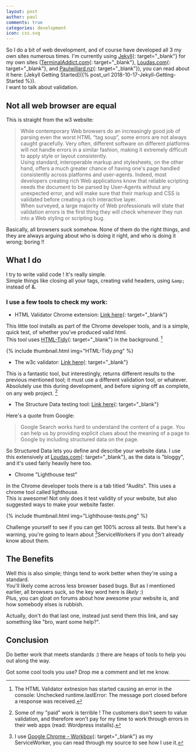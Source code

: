```yaml
---
layout: post
author: paul
comments: true
categories: development
icon: css.svg
---
```

So I do a bit of web development, and of course have developed all 3 my own sites numerous times. I'm currently using [Jekyll](https://jekyllrb.com/){: target="_blank"} for my own sites ([TerminalAddict.com](https://terminaladdict.com){: target="_blank"}, [Loudas.com](https://www.loudas.com){: target="_blank"}, and [Paulwillard.nz](https://paulwillard.nz){: target="_blank"}), you can read about it here: [Jekyll Getting Started]({% post_url 2018-10-17-Jekyll-Getting-Started %}).    
I want to talk about validation.

## Not all web browser are equal
This is straight from the w3 website:

> While contemporary Web browsers do an increasingly good job of parsing even the worst HTML “tag soup”, some errors are not always caught gracefully. Very often, different software on different platforms will not handle errors in a similar fashion, making it extremely difficult to apply style or layout consistently.  <br />
> Using standard, interoperable markup and stylesheets, on the other hand, offers a much greater chance of having one's page handled consistently across platforms and user-agents. Indeed, most developers creating rich Web applications know that reliable scripting needs the document to be parsed by User-Agents without any unexpected error, and will make sure that their markup and CSS is validated before creating a rich interactive layer.  <br />
> When surveyed, a large majority of Web professionals will state that validation errors is the first thing they will check whenever they run into a Web styling or scripting bug.  <br />


Basically, all browsers suck somehow. None of them do the right things, and they are always arguing about who is doing it right, and who is doing it wrong; boring !!

## What I do

I try to write valid code ! It's really simple.  
Simple things like closing all your tags, creating valid headers, using `&amp;` instead of &.

### I use a few tools to check my work:

* HTML Validator Chrome extension: [Link here](https://chrome.google.com/webstore/detail/html-validator/mpbelhhnfhfjnaehkcnnaknldmnocglk){: target="_blank"}

This little tool installs as part of the Chrome developer tools, and is a simple, quick test, of whether you've produced valid html.  
This tool uses [HTML-Tidy](http://www.html-tidy.org/){: target="_blank"} in the background. [^1]

{% include thumbnail.html img="HTML-Tidy.png" %}

* The w3c validator: [Link here](https://validator.w3.org/){: target="_blank"}

This is a fantastic tool, but interestingly, returns different results to the previous mentioned tool; it must use a different validation tool, or whatever.  
Absolutely use this during development, and before signing off as complete, on any web project. [^2]

* The Structure Data testing tool: [Link here](https://search.google.com/structured-data/testing-tool/u/0/){: target="_blank"}

Here's a quote from Google:

> Google Search works hard to understand the content of a page. You can help us by providing explicit clues about the meaning of a page to Google by including structured data on the page.

So Structured Data lets you define and describe your website data. I use this extensively at [Loudas.com](https://www.loudas.com){: target="_blank"}, as the data is "bloggy", and it's used fairly heavily here too.

* Chrome "Lighthouse test"

In the Chrome developer tools there is a tab titled "Audits". This uses a chrome tool called lighthouse.  
This is awesome! Not only does it test validity of your website, but also suggested ways to make your website faster.

{% include thumbnail.html img="Lighthouse-tests.png" %}

Challenge yourself to see if you can get 100% across all tests. But here's a warning, you're going to learn about [^3]ServiceWorkers if you don't already know about them.  

## The Benefits

Well this is also simple; things tend to work better when they're using a standard.  
You'll likely come across less browser based bugs. But as I mentioned earlier, all browsers suck, so the key word here is *likely* :)  
Plus, you can gloat on forums about how awesome your website is, and how somebody elses is rubbish.

Actually, don't do that last one, instead just send them this link, and say something like "bro, want some help?".

## Conclusion

Do better work that meets standards :) there are heaps of tools to help you out along the way.

Got some cool tools you use? Drop me a comment and let me know.

[^1]: The HTML Validator extnesion has started causing an error in the console: Unchecked runtime.lastError: The message port closed before a response was received.
[^2]: Some of my "paid" work is terrible ! The customers don't seem to value validation, and therefore won't pay for my time to work through errors in their web apps (read: Wordpress installs).
[^3]: I use [Google Chrome - Workbox](https://github.com/GoogleChrome/workbox){: target="_blank"} as my ServiceWorker, you can read through my source to see how I use it.
